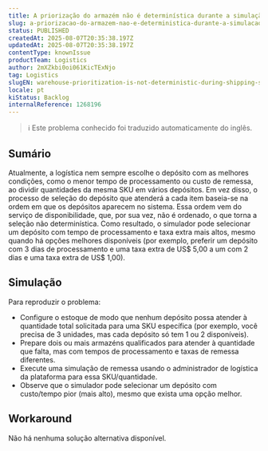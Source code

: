 ```yaml
---
title: A priorização do armazém não é determinística durante a simulação de expedição
slug: a-priorizacao-do-armazem-nao-e-deterministica-durante-a-simulacao-de-expedicao
status: PUBLISHED
createdAt: 2025-08-07T20:35:38.197Z
updatedAt: 2025-08-07T20:35:38.197Z
contentType: knownIssue
productTeam: Logistics
author: 2mXZkbi0oi061KicTExNjo
tag: Logistics
slugEN: warehouse-prioritization-is-not-deterministic-during-shipping-simulation
locale: pt
kiStatus: Backlog
internalReference: 1268196
---
```


>ℹ️ Este problema conhecido foi traduzido automaticamente do inglês.

## Sumário



Atualmente, a logística nem sempre escolhe o depósito com as melhores condições, como o menor tempo de processamento ou custo de remessa, ao dividir quantidades da mesma SKU em vários depósitos. Em vez disso, o processo de seleção do depósito que atenderá a cada item baseia-se na ordem em que os depósitos aparecem no sistema. Essa ordem vem do serviço de disponibilidade, que, por sua vez, não é ordenado, o que torna a seleção não determinística. Como resultado, o simulador pode selecionar um depósito com tempo de processamento e taxa extra mais altos, mesmo quando há opções melhores disponíveis (por exemplo, preferir um depósito com 3 dias de processamento e uma taxa extra de US$ 5,00 a um com 2 dias e uma taxa extra de US$ 1,00).
## Simulação



Para reproduzir o problema:

- Configure o estoque de modo que nenhum depósito possa atender à quantidade total solicitada para uma SKU específica (por exemplo, você precisa de 3 unidades, mas cada depósito só tem 1 ou 2 disponíveis).
- Prepare dois ou mais armazéns qualificados para atender à quantidade que falta, mas com tempos de processamento e taxas de remessa diferentes.
- Execute uma simulação de remessa usando o administrador de logística da plataforma para essa SKU/quantidade.
- Observe que o simulador pode selecionar um depósito com custo/tempo pior (mais alto), mesmo que exista uma opção melhor.


## Workaround


Não há nenhuma solução alternativa disponível.




